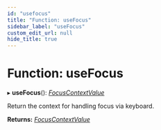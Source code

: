 ```yaml
---
id: "usefocus"
title: "Function: useFocus"
sidebar_label: "useFocus"
custom_edit_url: null
hide_title: true
---
```


# Function: useFocus

▸ **useFocus**(): [*FocusContextValue*](../types/focuscontextvalue.md)

Return the context for handling focus via keyboard.

**Returns:** [*FocusContextValue*](../types/focuscontextvalue.md)
